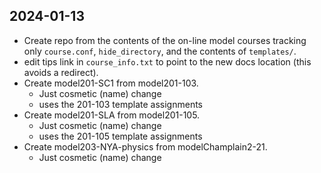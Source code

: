 ## 2024-01-13

* Create repo from the contents of the on-line model courses tracking only `course.conf`, `hide_directory`, and the contents of `templates/`.
* edit tips link in `course_info.txt` to point to the new docs location (this avoids a redirect).
* Create model201-SC1 from model201-103.
    - Just cosmetic (name) change
    - uses the 201-103 template assignments
* Create model201-SLA from model201-105.
    - Just cosmetic (name) change
    - uses the 201-105 template assignments
* Create model203-NYA-physics from modelChamplain2-21.
    - Just cosmetic (name) change
